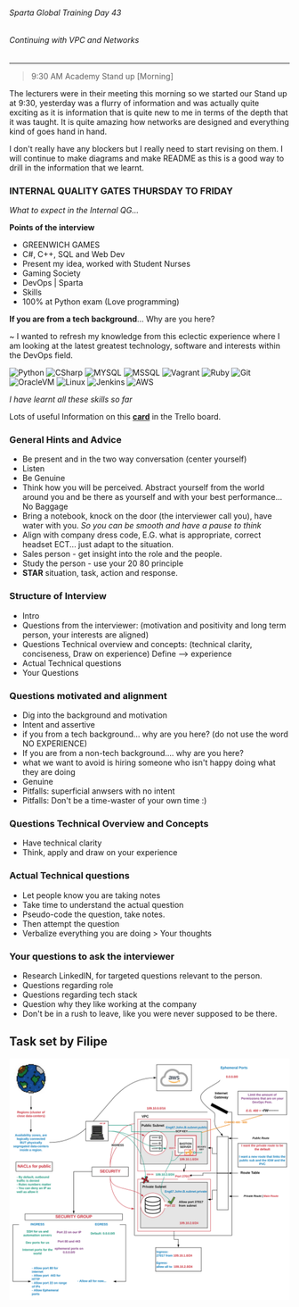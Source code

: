 ###### Sparta Global Training Day 43
###### Continuing with VPC and Networks

___

> 9:30 AM Academy Stand up [Morning]

The lecturers were in their meeting this morning so we started our Stand up at 9:30, 
yesterday was a flurry of information and was actually quite
exciting as it is information that is quite new to me in terms of the depth that
it was taught. It is quite amazing how networks are designed and everything kind of 
goes hand in hand.

I don't really have any blockers but I really need to start revising on them. I will continue to make diagrams and make README as this is a good way to drill in the information that we learnt.

### **INTERNAL QUALITY GATES THURSDAY TO FRIDAY**

_What to expect in the Internal QG..._


**Points of the interview**
- GREENWICH GAMES
- C#, C++, SQL and Web Dev
- Present my idea, worked with Student Nurses
- Gaming Society 
- DevOps | Sparta
- Skills
- 100% at Python exam (Love programming)

**If you are from a tech background**... Why are you here? 

~ I wanted to refresh my knowledge from this eclectic experience where I am looking at the latest greatest technology, software and interests within the DevOps field.


![Python](https://img.shields.io/badge/-Python-3776AB?style=flat&logo=python&logoColor=yellow)
![CSharp](https://img.shields.io/badge/-CSharp-1572B6?style=flat&logo=c%20sharp&logoColor=white)
![MYSQL](https://img.shields.io/badge/-MySQL-4479A1?style=flat&logo=MySQL&logoColor=white)
![MSSQL](https://img.shields.io/badge/-MicrosoftSQLServer-CC2927?style=flat&logo=Microsoft%20SQL%20Server&logoColor=white)
![Vagrant](https://img.shields.io/badge/-Vagrant-1563FF?style=flat&logo=Vagrant&logoColor=white)
![Ruby](https://img.shields.io/badge/-Ruby-CC342D?style=flat&logo=Ruby&logoColor=white)
![Git](https://img.shields.io/badge/-Git-F05032?style=flat&logo=Git&logoColor=white)
![OracleVM](https://img.shields.io/badge/-OracleVM-F80000?style=flat&logo=Oracle&logoColor=white)
![Linux](https://img.shields.io/badge/-Linux-FCC624?style=flat&logo=Linux&logoColor=black)
![Jenkins](https://img.shields.io/badge/-Jenkins-D24939?style=flat&logo=Jenkins&logoColor=white)
![AWS](https://img.shields.io/badge/-Amazon%20AWS-232F3E?style=flat&logo=Amazon%20AWS&logoColor=white)

_I have learnt all these skills so far_

Lots of useful Information on this [**card**](https://trello.com/c/pHNg1SKE/199-discuss-what-to-expect-in-internal-qg) in the Trello board.

### **General Hints and Advice**

* Be present and in the two way conversation (center yourself)
* Listen
* Be Genuine 
* Think how you will be perceived. Abstract yourself from the world around you and be there as yourself and with your best performance... No Baggage
* Bring a notebook, knock on the door (the interviewer call you), have water with you. _So you can be smooth and have a pause to think_
* Align with company dress code, E.G. what is appropriate, correct headset ECT... just adapt to the situation.
* Sales person - get insight into the role and the people.
* Study the person - use your 20 80 principle
* **STAR** situation, task, action and response.

### **Structure of Interview**

* Intro
* Questions from the interviewer: (motivation and positivity and long term person, your interests are aligned) 
* Questions Technical overview and concepts: (technical clarity, conciseness,  Draw on experience) Define --> experience 
* Actual Technical questions
* Your Questions 

### **Questions motivated and alignment**

* Dig into the background and motivation
* Intent and assertive
* if you from a tech background... why are you here? (do not use the word NO EXPERIENCE)
* If you are from a non-tech background.... why are you here?
* what we want to avoid is hiring someone who isn't happy doing what they are doing
* Genuine
* Pitfalls: superficial anwsers with no intent
* Pitfalls: Don't be a time-waster of your own time :) 

### **Questions Technical Overview and Concepts**

* Have technical clarity
* Think, apply and draw on your experience

### **Actual Technical questions**

* Let people know you are taking notes
* Take time to understand the actual question
* Pseudo-code the question, take notes.
* Then attempt the question
* Verbalize everything you are doing > Your thoughts

### **Your questions to ask the interviewer**

* Research LinkedIN, for targeted questions relevant to the person.
* Questions regarding role
* Questions regarding tech stack
* Question why they like working at the company
* Don't be in a rush to leave, like you were never supposed to be there.

## Task set by Filipe

![Image_of_VPC_SetUP_Bastion_too](../../Images/VPC_SetupV2.svg)

